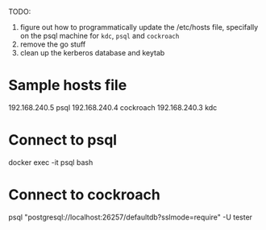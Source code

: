 TODO:
1. figure out how to programmatically update the /etc/hosts file, specifally on the psql machine for `kdc`, `psql` and `cockroach`
2. remove the go stuff
3. clean up the kerberos database and keytab 

# Sample hosts file

192.168.240.5	psql
192.168.240.4   cockroach
192.168.240.3	kdc

# Connect to psql
docker exec -it psql bash

# Connect to cockroach
psql "postgresql://localhost:26257/defaultdb?sslmode=require" -U tester
